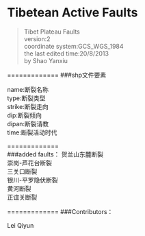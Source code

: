 Tibetean Active Faults
=============

>Tibet Plateau Faults   
>version:2  
>coordinate system:GCS_WGS_1984  
>the last edited time:20/8/2013  
>by Shao Yanxiu

=============
###shp文件要素  

name:断裂名称  
type:断裂类型  
strike:断裂走向  
dip:断裂倾向  
dipan:断裂请教  
time:断裂活动时代  

=============  
###added faults：
贺兰山东麓断裂  
崇岗-芦花台断裂  
三关口断裂  
银川-平罗隐伏断裂  
黄河断裂  
正谊关断裂  



=============
###Contributors：

Lei Qiyun

